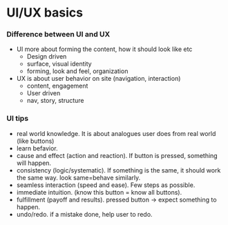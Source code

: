 # UI/UX basics

### Difference between UI and UX
- UI more about forming the content, how it should look like etc
    - Design driven
    - surface, visual identity
    - forming, look and feel, organization
- UX is about user behavior on site (navigation, interaction)
    - content, engagement
    - User driven
    - nav, story, structure

### UI tips
- real world knowledge. It is about analogues user does from real world (like buttons)
- learn befavior. 
- cause and effect (action and reaction). If button is pressed, something will happen.
- consistency (logic/systematic). If something is the same, it should work the same way. look same=behave similarly.
- seamless interaction (speed and ease). Few steps as possible. 
- immediate intuition. (know this button = know all buttons).
- fulfillment (payoff and results). pressed button -> expect something to happen.
- undo/redo. if a mistake done, help user to redo.
